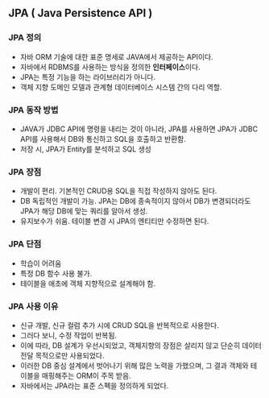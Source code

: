 ## JPA ( Java Persistence API )

### JPA 정의
- 자바 ORM 기술에 대한 표준 명세로 JAVA에서 제공하는 API이다.
- 자바에서 RDBMS를 사용하는 방식을 정의한 **인터페이스**이다.
- JPA는 특정 기능을 하는 라이브러리가 아니다.
- 객체 지향 도메인 모델과 관계형 데이터베이스 시스템 간의 다리 역할.

### JPA 동작 방법
- JAVA가 JDBC API에 명령을 내리는 것이 아니라, JPA를 사용하면 JPA가 JDBC API를 사용해서 DB와 통신하고 SQL을 호출하고 반환함.
- 저장 시, JPA가 Entity를 분석하고 SQL 생성

### JPA 장점
- 개발이 편리. 기본적인 CRUD용 SQL을 직접 작성하지 않아도 된다.
- DB 독립적인 개발이 가능. JPA는 DB에 종속적이지 않아서 DB가 변경되더라도 JPA가 해당 DB에 맞는 쿼리를 알아서 생성.
- 유지보수가 쉬움. 테이블 변경 시 JPA의 엔티티만 수정하면 된다.

### JPA 단점
- 학습이 어려움
- 특정 DB 함수 사용 불가.
- 테이블을 애초에 객체 지향적으로 설계해야 함.

### JPA 사용 이유
- 신규 개발, 신규 컬럼 추가 시에 CRUD SQL을 반복적으로 사용한다.
- 그러다 보니, 수정 작업이 반복됨.
- 이에 따라, DB 설계가 우선시되었고, 객체지향의 장점은 살리지 않고 단순히 데이터 전달 목적으로만 사용되었다.
- 이러한 DB 중심 설계에서 벗어나기 위해 많은 노력을 가했으며, 그 결과 객체와 테이블을 매핑해주는 ORM이 주목 받음.
- 자바에서는 JPA라는 표준 스펙을 정의하게 되었다.